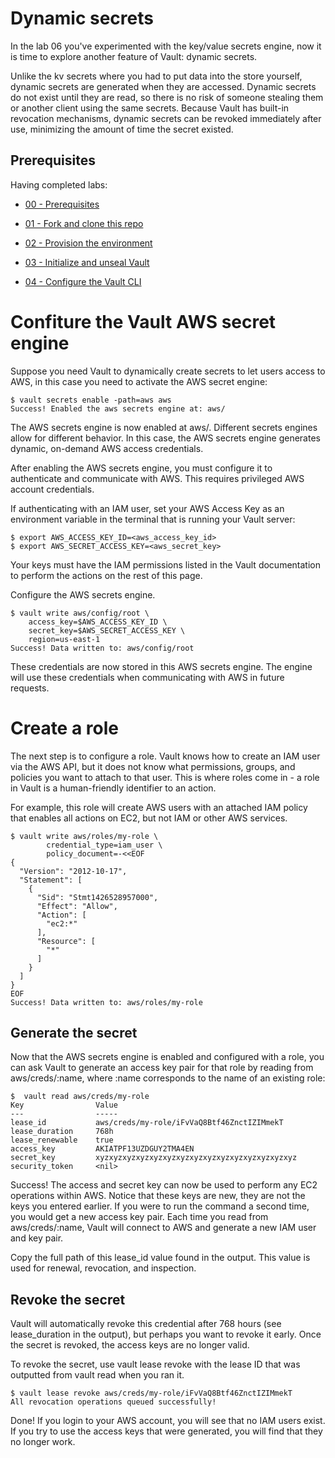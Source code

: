 # Dynamic secrets

In the lab 06 you've experimented with the key/value secrets engine, now it is time to explore another feature of Vault: dynamic secrets.

Unlike the kv secrets where you had to put data into the store yourself, dynamic secrets are generated when they are accessed. Dynamic secrets do not exist until they are read, so there is no risk of someone stealing them or another client using the same secrets. Because Vault has built-in revocation mechanisms, dynamic secrets can be revoked immediately after use, minimizing the amount of time the secret existed.

## Prerequisites 

Having completed labs:

- [00 - Prerequisites](./labs/00-Prerequisites/README.md)

- [01 - Fork and clone this repo](./labs/01-Fork_and_clone_this_repo/README.md)

- [02 - Provision the environment](./labs/02-Provision_the_environment/README.md)

- [03 - Initialize and unseal Vault](./labs/03-Initialize_and_unseal_vault/README.md)

- [04 - Configure the Vault CLI](./labs/04-Configure_Vault_CLI/README.md)

# Confiture the Vault AWS secret engine

Suppose you need Vault to dynamically create secrets to let users access to AWS, in this case you need to activate the AWS secret engine:

```console
$ vault secrets enable -path=aws aws
Success! Enabled the aws secrets engine at: aws/
```

The AWS secrets engine is now enabled at aws/. Different secrets engines allow for different behavior. In this case, the AWS secrets engine generates dynamic, on-demand AWS access credentials.

After enabling the AWS secrets engine, you must configure it to authenticate and communicate with AWS. This requires privileged AWS account credentials.

If authenticating with an IAM user, set your AWS Access Key as an environment variable in the terminal that is running your Vault server:

```console
$ export AWS_ACCESS_KEY_ID=<aws_access_key_id>
$ export AWS_SECRET_ACCESS_KEY=<aws_secret_key>
```

Your keys must have the IAM permissions listed in the Vault documentation to perform the actions on the rest of this page.

Configure the AWS secrets engine.

```console
$ vault write aws/config/root \
    access_key=$AWS_ACCESS_KEY_ID \
    secret_key=$AWS_SECRET_ACCESS_KEY \
    region=us-east-1
Success! Data written to: aws/config/root
```

These credentials are now stored in this AWS secrets engine. The engine will use these credentials when communicating with AWS in future requests.

# Create a role

The next step is to configure a role. Vault knows how to create an IAM user via the AWS API, but it does not know what permissions, groups, and policies you want to attach to that user. This is where roles come in - a role in Vault is a human-friendly identifier to an action.

For example, this role will create AWS users with an attached IAM policy that enables all actions on EC2, but not IAM or other AWS services.

```
$ vault write aws/roles/my-role \
        credential_type=iam_user \
        policy_document=-<<EOF
{
  "Version": "2012-10-17",
  "Statement": [
    {
      "Sid": "Stmt1426528957000",
      "Effect": "Allow",
      "Action": [
        "ec2:*"
      ],
      "Resource": [
        "*"
      ]
    }
  ]
}
EOF
Success! Data written to: aws/roles/my-role
```

## Generate the secret

Now that the AWS secrets engine is enabled and configured with a role, you can ask Vault to generate an access key pair for that role by reading from aws/creds/:name, where :name corresponds to the name of an existing role:

```console
$  vault read aws/creds/my-role
Key                Value
---                -----
lease_id           aws/creds/my-role/iFvVaQ8Btf46ZnctIZIMmekT
lease_duration     768h
lease_renewable    true
access_key         AKIATPF13UZDGUY2TMA4EN
secret_key         xyzxyzxyzxyzxyzxyzxyzxyzxyzxyzxyzxyzxyzxyzxyz
security_token     <nil>
```

Success! The access and secret key can now be used to perform any EC2 operations within AWS. Notice that these keys are new, they are not the keys you entered earlier. If you were to run the command a second time, you would get a new access key pair. Each time you read from aws/creds/:name, Vault will connect to AWS and generate a new IAM user and key pair.

Copy the full path of this lease_id value found in the output. This value is used for renewal, revocation, and inspection.

## Revoke the secret

Vault will automatically revoke this credential after 768 hours (see lease_duration in the output), but perhaps you want to revoke it early. Once the secret is revoked, the access keys are no longer valid.

To revoke the secret, use vault lease revoke with the lease ID that was outputted from vault read when you ran it.

```console
$ vault lease revoke aws/creds/my-role/iFvVaQ8Btf46ZnctIZIMmekT
All revocation operations queued successfully!
```

Done! If you login to your AWS account, you will see that no IAM users exist. If you try to use the access keys that were generated, you will find that they no longer work.